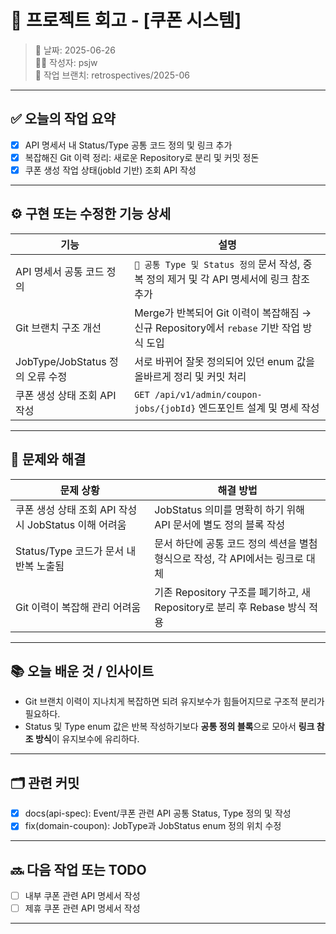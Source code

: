 # 🧾 프로젝트 회고 - [쿠폰 시스템]

> 📅 날짜: 2025-06-26  
> 🧑‍💻 작성자: psjw  
> 🔁 작업 브랜치: retrospectives/2025-06

---

## ✅ 오늘의 작업 요약

- [x] API 명세서 내 Status/Type 공통 코드 정의 및 링크 추가
- [x] 복잡해진 Git 이력 정리: 새로운 Repository로 분리 및 커밋 정돈
- [x] 쿠폰 생성 작업 상태(jobId 기반) 조회 API 작성

---

## ⚙️ 구현 또는 수정한 기능 상세


| 기능                            | 설명                                                                 |
|---------------------------------|----------------------------------------------------------------------|
| API 명세서 공통 코드 정의       | `📘 공통 Type 및 Status 정의` 문서 작성, 중복 정의 제거 및 각 API 명세서에 링크 참조 추가 |
| Git 브랜치 구조 개선            | Merge가 반복되어 Git 이력이 복잡해짐 → 신규 Repository에서 `rebase` 기반 작업 방식 도입 |
| JobType/JobStatus 정의 오류 수정 | 서로 바뀌어 잘못 정의되어 있던 enum 값을 올바르게 정리 및 커밋 처리                         |
| 쿠폰 생성 상태 조회 API 작성     | `GET /api/v1/admin/coupon-jobs/{jobId}` 엔드포인트 설계 및 명세 작성                      |

---


## 🧩 문제와 해결

| 문제 상황                              | 해결 방법                                                |
|----------------------------------------|-----------------------------------------------------------|
| 쿠폰 생성 상태 조회 API 작성 시 JobStatus 이해 어려움 | JobStatus 의미를 명확히 하기 위해 API 문서에 별도 정의 블록 작성     |
| Status/Type 코드가 문서 내 반복 노출됨         | 문서 하단에 공통 코드 정의 섹션을 별첨 형식으로 작성, 각 API에서는 링크로 대체 |
| Git 이력이 복잡해 관리 어려움               | 기존 Repository 구조를 폐기하고, 새 Repository로 분리 후 Rebase 방식 적용 |


---

## 📚 오늘 배운 것 / 인사이트

- Git 브랜치 이력이 지나치게 복잡하면 되려 유지보수가 힘들어지므로 구조적 분리가 필요하다.
- Status 및 Type enum 값은 반복 작성하기보다 **공통 정의 블록**으로 모아서 **링크 참조 방식**이 유지보수에 유리하다.

---
## 🗂️ 관련 커밋
- [x] docs(api-spec): Event/쿠폰 관련 API 공통 Status, Type 정의 및 작성
- [x] fix(domain-coupon): JobType과 JobStatus enum 정의 위치 수정

---

## 🔜 다음 작업 또는 TODO

- [ ] 내부 쿠폰 관련 API 명세서 작성
- [ ] 제휴 쿠폰 관련 API 명세서 작성
---



